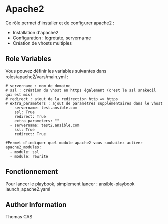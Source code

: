 Apache2
=========

Ce rôle permet d'installer et de configurer apache2 : 

* Installation d'apache2
* Configuration : logrotate, servername
* Création de vhosts multiples 

Role Variables
--------------

Vous pouvez définir les variables suivantes dans roles/apache2/vars/main.yml : 

```apache2_vhosts:
# servername : nom de domaine
# ssl : création du vhost en https également (c'est le ssl snakeoil qui est mis) 
# redirect : ajout de la redirection http => https 
# extra_parameters : ajout de paramètres supplémentaires dans le vhost
  - servername: test.ansible.com
    ssl: True
    redirect: True
    extra_parameters: ""
  - servername: test2.ansible.com
    ssl: True
    redirect: True 
  ```

```
#Permet d'indiquer quel module apache2 vous souhaitez activer
apache2_modules:
  - module: ssl
  - module: rewrite
  ```

Fonctionnement
----------------

Pour lancer le playbook, simplement lancer : ansible-playbook launch_apache2.yaml

Author Information
------------------

Thomas CAS
